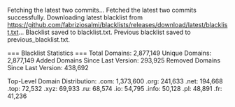 Fetching the latest two commits...
Fetched the latest two commits successfully.
Downloading latest blacklist from https://github.com/fabriziosalmi/blacklists/releases/download/latest/blacklist.txt...
Blacklist saved to blacklist.txt.
Previous blacklist saved to previous_blacklist.txt.

=== Blacklist Statistics ===
Total Domains: 2,877,149
Unique Domains: 2,877,149
Added Domains Since Last Version: 293,925
Removed Domains Since Last Version: 438,692

Top-Level Domain Distribution:
  .com: 1,373,600
  .org: 241,633
  .net: 194,668
  .top: 72,532
  .xyz: 69,933
  .ru: 68,574
  .io: 54,795
  .info: 50,128
  .pl: 48,891
  .fr: 41,236
